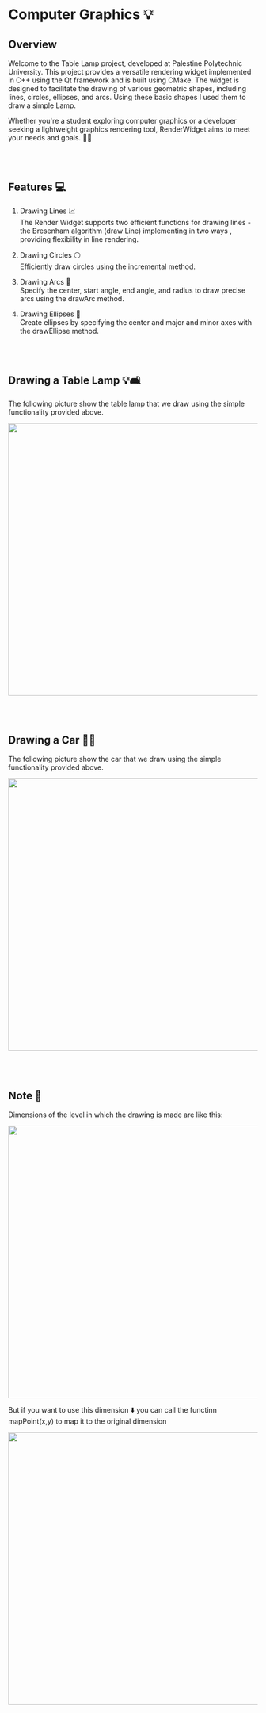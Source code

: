 
# Computer Graphics 💡

## Overview
Welcome to the Table Lamp project, developed at Palestine Polytechnic University. This project provides a versatile rendering widget implemented in C++ using the Qt framework and is built using CMake. The widget is designed to facilitate the drawing of various geometric shapes, including lines, circles, ellipses, and arcs. Using these basic shapes I used them to draw a simple Lamp.

Whether you're a student exploring computer graphics or a developer seeking a lightweight graphics rendering tool, RenderWidget aims to meet your needs and goals. 🎯🔥

<br><br>

## Features 💻
1. Drawing Lines 📈 <br>
The Render Widget supports two efficient functions for drawing lines - the Bresenham algorithm (draw Line) implementing in two ways , providing flexibility in line rendering.

2. Drawing Circles ⚪️<br>
Efficiently draw circles using the incremental method.

3. Drawing Arcs 🌈<br>
Specify the center, start angle, end angle, and radius to draw precise arcs using the drawArc method.
 
4. Drawing Ellipses 🥚<br>
Create ellipses by specifying the center and major and minor axes with the drawEllipse method.

<br><br>

## Drawing a Table Lamp 💡🛋️
The following picture show the table lamp that we draw using the simple functionality provided above.

<img src="https://github.com/SarahAbuirmeileh/SarahAbuirmeileh/assets/127017088/7da39e92-afcf-4da3-a87e-d39789a68c8f" width="550" height="550">


<br><br>

## Drawing a Car 🚗✨
The following picture show the car that we draw using the simple functionality provided above.

<img src="https://github.com/SarahAbuirmeileh/SarahAbuirmeileh/assets/127017088/40b5448a-5dea-4e94-a95e-ff7a7b838f61" width="550" height="550">


<br><br>

## Note 📝
Dimensions of the level in which the drawing is made are like this: 

<img src="https://github.com/SarahAbuirmeileh/SarahAbuirmeileh/assets/127017088/6f8a4838-76ec-4501-b011-146ef2787188" width="550" height="550">

<br> 

But if you want to use this dimension ⬇️ you can call the functinn mapPoint(x,y) to map it to the original dimension

<img src="https://github.com/SarahAbuirmeileh/SarahAbuirmeileh/assets/127017088/e0e124c1-fd53-4450-a904-a0bc15906a5b" width="550" height="550">
